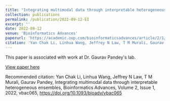 ```yaml
---
title: "Integrating multimodal data through interpretable heterogeneous ensembles"
collection: publications
permalink: /publication/2022-09-12-EI
excerpt: ''
date: 2022-09-12
venue: 'Bioinformatics Advances'
paperurl: 'https://academic.oup.com/bioinformaticsadvances/article/2/1/vbac065/6696243'
citation: 'Yan Chak Li, Linhua Wang, Jeffrey N Law, T M Murali, Gaurav Pandey, Integrating multimodal data through interpretable heterogeneous ensembles, Bioinformatics Advances, Volume 2, Issue 1, 2022, vbac065, https://doi.org/10.1093/bioadv/vbac065'
---
```

This paper is associated with work at Dr. Gaurav Pandey's lab.

[View paper here](https://doi.org/10.1093/bioadv/vbac065)

Recommended citation: Yan Chak Li, Linhua Wang, Jeffrey N Law, T M Murali, Gaurav Pandey, Integrating multimodal data through interpretable heterogeneous ensembles, Bioinformatics Advances, Volume 2, Issue 1, 2022, vbac065, https://doi.org/10.1093/bioadv/vbac065